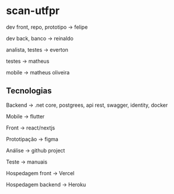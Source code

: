 # scan-utfpr



dev front, repo, prototipo → felipe

dev back, banco → reinaldo 

analista, testes → everton

testes → matheus

mobile → matheus oliveira


## Tecnologias

Backend → .net core, postgrees, api rest, swagger, identity, docker

Mobile → flutter

Front → react/nextjs

Prototipação → figma

Análise → github project

Teste → manuais

Hospedagem front -> Vercel

Hospedagem backend -> Heroku
